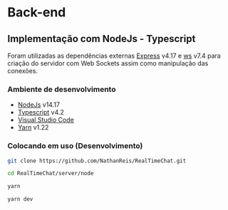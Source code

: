 # Back-end

## Implementação com NodeJs - Typescript

Foram utilizadas as dependências externas [Express](http://expressjs.com/) v4.17 e [ws](https://www.npmjs.com/package/ws) v7.4 para criação do servidor com Web Sockets assim como manipulação das conexões.

### Ambiente de desenvolvimento

- [NodeJs](https://nodejs.org/en/) v14.17
- [Typescript](https://www.typescriptlang.org/) v4.2
- [Visual Studio Code](https://code.visualstudio.com/)
- [Yarn](https://yarnpkg.com/) v1.22

### Colocando em uso (Desenvolvimento)

```bash
git clone https://github.com/NathanReis/RealTimeChat.git

cd RealTimeChat/server/node

yarn

yarn dev

```
